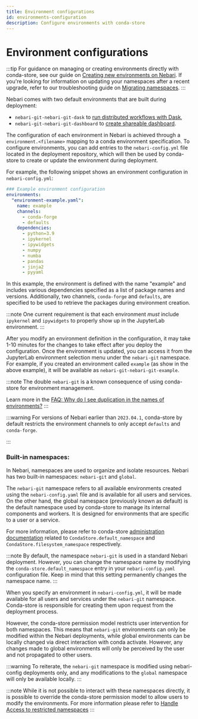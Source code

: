 ```yaml
---
title: Environment configurations
id: environments-configuration
description: Configure environments with conda-store
---
```


# Environment configurations

:::tip
For guidance on managing or creating environments directly with conda-store, see our guide on [Creating new environments on Nebari](/docs/tutorials/creating-new-environments.md).
If you're looking for information on updating your namespaces after a recent upgrade, refer to our troubleshooting guide on [Migrating namespaces](/docs/troubleshooting.mdx#Conda-store-compatibility-migration-steps).
:::

<!-- TODO: Update the time to create environments based in new conda-store updates -->

Nebari comes with two default environments that are built during deployment:

- `nebari-git-nebari-git-dask` to [run distributed workflows with Dask][using-dask],
- `nebari-git-nebari-git-dashboard` to [create shareable dashboard][create-dashboards].

The configuration of each environment in Nebari is achieved through a `environment.<filename>` mapping to a conda environment specification. To configure environments, you can add entries to the `nebari-config.yml` file located in the deployment repository, which will then be used by conda-store to create or update the environment during deployment.

For example, the following snippet shows an environment configuration in `nebari-config.yml`:

```yaml
### Example environment configuration
environments:
  "environment-example.yaml":
    name: example
    channels:
      - conda-forge
      - defaults
    dependencies:
      - python=3.9
      - ipykernel
      - ipywidgets
      - numpy
      - numba
      - pandas
      - jinja2
      - pyyaml
```

In this example, the environment is defined with the name "example" and includes various dependencies specified as a list of package names and versions. Additionally, two channels, `conda-forge` and `defaults`, are specified to be used to retrieve the packages during environment creation.

:::note
One current requirement is that each environment _must_ include `ipykernel` and `ipywidgets` to properly show up in the JupyterLab environment.
:::

After you modify an environment definition in the configuration, it may take 1-10 minutes for the changes to take effect after you deploy the configuration. Once the environment is updated, you can access it from the JupyterLab environment selection menu under the `nebari-git` namespace. For example, if you created an environment called `example` (as show in the above example), it will be available as `nebari-git-nebari-git-example`.

:::note
The double `nebari-git` is a known consequence of using conda-store for environment management.

Learn more in the [FAQ: Why do I see duplication in the names of environments?](../faq#why-is-there-duplication-in-names-of-environments)
:::

:::warning
For versions of Nebari earlier than `2023.04.1`, conda-store by default restricts the environment channels to only accept `defaults` and `conda-forge`.

<!-- If you want to use other channels, you can follow the instructions in [Managing conda environment][]. -->

:::

<!-- Internal links -->

[using-dask]: ../tutorials/using_dask
[create-dashboards]: ../tutorials/creating-cds-dashboard

### Built-in namespaces:

In Nebari, namespaces are used to organize and isolate resources. Nebari has two built-in namespaces: `nebari-git` and `global`.

The `nebari-git` namespace refers to all available environments created using the `nebari-config.yaml` file and is available for all users and services. On the other hand, the global namespace (previously known as default) is the default namespace used by conda-store to manage its internal components and workers. It is designed for environments that are specific to a user or a service.

For more information, please refer to conda-store [administration documentation](https://conda.store/en/latest/administration.html) related to `CondaStore.default_namespace` and `CondaStore.filesystem_namespace` respectively.

:::note
By default, the namespace `nebari-git` is used in a standard Nebari deployment. However, you can change the namespace name by modifying the `conda-store.default_namespace` entry in your `nebari-config.yaml` configuration file. Keep in mind that this setting permanently changes the namespace name.
:::

When you specify an environment in `nebari-config.yml`, it will be made available for all users and services under the `nebari-git` namespace. Conda-store is responsible for creating them upon request from the deployment process.

However, the conda-store permission model restricts user intervention for both namespaces. This means that `nebari-git` environments can only be modified within the Nebari deployments, while global environments can be locally changed via direct interaction with conda activate. However, any changes made to global environments will only be perceived by the user and not propagated to other users.

:::warning
To reiterate, the `nebari-git` namespace is modified using nebari-config deployments only, and any modifications to the `global` namespace will only be available locally.
:::

:::note
While it is not possible to interact with these namespaces directly, it is possible to override the conda-store permission model to allow users to modify the environments.
For more information please refer to [Handle Access to restricted namespaces](/docs/troubleshooting.mdx#handle-access-to-restricted-namespaces)
:::
